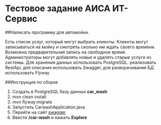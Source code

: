 # Тестовое задание АИСА ИТ-Сервис

##Написать программу для автомойки.

Есть список услуг, который могут выбрать клиенты.
Клиенты могут записываться на мойку и смотреть сколько им ждать своего времени. Возможна предварительная запись на свободное время.
Администраторы могут добавлять новые и удалять старые услуги из системы.
Для хранения данных использовать PostgreSQL.
реализовать RestApi, для описания использовать Swagger,
для разворачивания БД использовать Flyway

##Инструкция по сборке

1. Создать в PostgreSQL базу данных **car_wash**
2. mvn clean install
3. mvn flyway:migrate
4. Запустить CarwashApplication.java
5. Перейти на сайт [swagger](http://localhost:8080/swagger-ui/index.html)
6. Ввести **/car-wash** и нажать **Explore**
